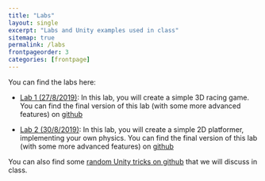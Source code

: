 ```yaml
---
title: "Labs"
layout: single
excerpt: "Labs and Unity examples used in class"
sitemap: true
permalink: /labs
frontpageorder: 3
categories: [frontpage]
---
```


You can find the labs here:

  - [Lab 1 (27/8/2019)](labs/lab1): In this lab, you will create a simple 3D racing game. You can find the final version of this lab (with some more advanced features) on [github](https://github.com/yawgmoth/UnityDemo)
  
  - [Lab 2 (30/8/2019)](labs/lab2): In this lab, you will create a simple 2D platformer, implementing your own physics. You can find the final version of this lab (with some more advanced features) on [github](https://github.com/yawgmoth/UnityDemo2D)

You can also find some [random Unity tricks on github](https://github.com/yawgmoth/UnityTricks) that we will discuss in class.